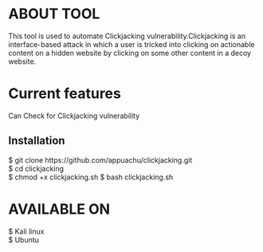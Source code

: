# ABOUT TOOL 
This tool is used to automate Clickjacking vulnerability.Clickjacking is an interface-based attack in which a user is tricked into clicking on actionable content on a hidden website by clicking on some other content in a decoy website.




<h1>Current features</h1>
Can Check for Clickjacking vulnerability





<h2>Installation</h2>
$ git clone https://github.com/appuachu/clickjacking.git<br>
$ cd clickjacking<br>
$ chmod +x clickjacking.sh
$ bash clickjacking.sh<br>



<h1>AVAILABLE ON </h1>
$ Kali linux<br>
$ Ubuntu
